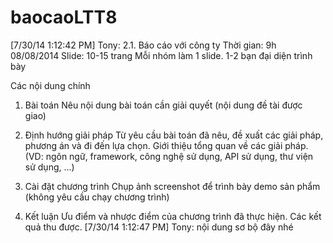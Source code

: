 baocaoLTT8
======
[7/30/14 1:12:42 PM] Tony: 2.1. Báo cáo với công ty
Thời gian: 9h 08/08/2014
Slide: 10-15 trang
Mỗi nhóm làm 1 slide. 1-2 bạn đại diện trình bày

Các nội dung chính
1. Bài toán
Nêu nội dung bài toán cần giải quyết (nội dung đề tài được giao)

2. Định hướng giải pháp
Từ yêu cầu bài toán đã nêu, đề xuất các giải pháp,  phương án và đi đến lựa chọn. Giới thiệu tổng quan về các giải pháp.
(VD: ngôn ngữ, framework, công nghệ sử dụng, API sử dụng, thư viện sử dụng, ...)

3. Cài đặt chương trình
Chụp ảnh screenshot để trình bày demo sản phẩm (không yêu cầu chạy chương trình)

4. Kết luận
Ưu điểm và nhược điểm của chương trình đã thực hiện.
Các kết quả thu được.
[7/30/14 1:12:47 PM] Tony: nội dung sơ bộ đây nhé